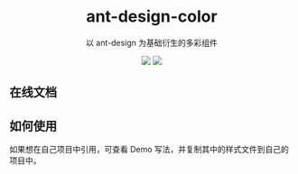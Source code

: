 <h1 align="center">ant-design-color</h1>

<div align="center">
以 ant-design 为基础衍生的多彩组件

[![](https://img.shields.io/badge/based%20on-ant--design-%231890ff?style=flat-square)](https://github.com/ant-design/ant-design)
[![](https://img.shields.io/badge/docs%20by-dumi-%239254de?style=flat-square)](https://github.com/umijs/dumi)

</div>

## 在线文档

## 如何使用

如果想在自己项目中引用，可查看 Demo 写法，并复制其中的样式文件到自己的项目中。
